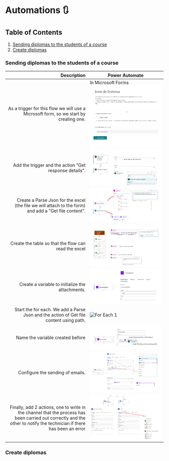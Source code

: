 # Automations 🔃
## Table of Contents
1. [Sending diplomas to the students of a course](#Sending-diplomas-to-the-students-of-a-course)
2. [Create diplomas](#Create-diplomas)

### Sending diplomas to the students of a course 

| Description | Power Automate |
|-----:|---------------|
|As a trigger for this flow we will use a Microsoft form, so we start by creating one.|    In Microsoft Forms   ![Microsoft Form](https://github.com/laurasalvadorglez/Automations/blob/main/Assets/form.png)         |
|Add the trigger and the action “Get response details”.|       ![Microsoft Form](https://github.com/laurasalvadorglez/Automations/blob/main/Assets/form2.png)        |
|Create a Parse Json for the excel (the file we will attach to the form) and add a “Get file content”.|     ![3rd step](https://github.com/laurasalvadorglez/Automations/blob/main/Assets/3.png)          |
|Create the table so that the flow can read the excel|         ![Create table](https://github.com/laurasalvadorglez/Automations/blob/main/Assets/4.png)       |
|Create a variable to initialize the attachments.|        ![Create Array](https://github.com/laurasalvadorglez/Automations/blob/main/Assets/Array%205.png)       |
|Start the for each. We add a Parse Json and the action of Get file content using path.|      ![For Each 1](https://github.com/laurasalvadorglez/automations/blob/main/Automatizaciones%20-%20Assets/ForEach1.png)         |
|Name the variable created before|      ![Name var](https://github.com/laurasalvadorglez/Automations/blob/main/Assets/ForEach2.png)         |
|Configure the sending of emails.|      ![Emails](https://github.com/laurasalvadorglez/Automations/blob/main/Assets/ForEach3.png)         |
|Finally, add 2 actions, one to write in the channel that the process has been carried out correctly and the other to notify the technician if there has been an error|      ![End](https://github.com/laurasalvadorglez/Automations/blob/main/Assets/end.png)         |

### Create diplomas
